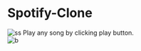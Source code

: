 # Spotify-Clone
![ss](https://github.com/aryankamboj610/Spotify-Clone/assets/98477408/0d93d9b0-a33a-40e5-ad82-2afb5823c299) 
Play any song by clicking play button. <br>
![b](https://github.com/aryankamboj610/Spotify-Clone/assets/98477408/186695fb-20a8-43e8-ab3b-711c96d134c0)
